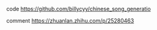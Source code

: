 code
https://github.com/billycyy/chinese_song_generatio

comment
https://zhuanlan.zhihu.com/p/25280463
